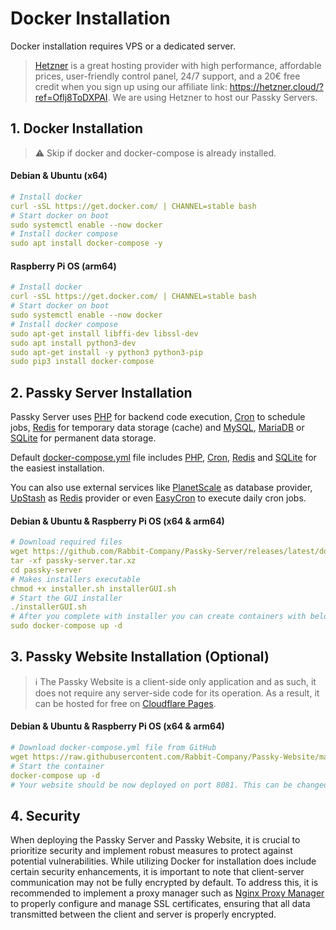# Docker Installation
Docker installation requires VPS or a dedicated server.

> [Hetzner](https://hetzner.cloud/?ref=Oflj8ToDXPAI) is a great hosting provider with high performance, affordable prices, user-friendly control panel, 24/7 support, and a 20€ free credit when you sign up using our affiliate link: https://hetzner.cloud/?ref=Oflj8ToDXPAI. We are using Hetzner to host our Passky Servers.

## 1. Docker Installation
> ⚠️ Skip if docker and docker-compose is already installed.

#### Debian & Ubuntu (x64)
```yaml
# Install docker
curl -sSL https://get.docker.com/ | CHANNEL=stable bash
# Start docker on boot
sudo systemctl enable --now docker
# Install docker compose
sudo apt install docker-compose -y
```
#### Raspberry Pi OS (arm64)
```yaml
# Install docker
curl -sSL https://get.docker.com/ | CHANNEL=stable bash
# Start docker on boot
sudo systemctl enable --now docker
# Install docker compose
sudo apt-get install libffi-dev libssl-dev
sudo apt install python3-dev
sudo apt-get install -y python3 python3-pip
sudo pip3 install docker-compose
```

## 2. Passky Server Installation
Passky Server uses [PHP](https://www.php.net/) for backend code execution, [Cron](https://en.wikipedia.org/wiki/Cron) to schedule jobs, [Redis](https://redis.io/) for temporary data storage (cache) and [MySQL](https://www.mysql.com/), [MariaDB](https://mariadb.org/) or [SQLite](https://www.sqlite.org/) for permanent data storage.

Default [docker-compose.yml](https://github.com/Rabbit-Company/Passky-Server/blob/main/docker-compose.yml) file includes [PHP](https://www.php.net/), [Cron](https://en.wikipedia.org/wiki/Cron), [Redis](https://redis.io/) and [SQLite](https://www.sqlite.org/) for the easiest installation.

You can also use external services like [PlanetScale](https://planetscale.com/) as database provider, [UpStash](https://upstash.com/) as [Redis](https://redis.io/) provider or even [EasyCron](https://www.easycron.com/) to execute daily cron jobs.

#### Debian & Ubuntu & Raspberry Pi OS (x64 & arm64)
```yaml
# Download required files
wget https://github.com/Rabbit-Company/Passky-Server/releases/latest/download/passky-server.tar.xz
tar -xf passky-server.tar.xz
cd passky-server
# Makes installers executable
chmod +x installer.sh installerGUI.sh
# Start the GUI installer
./installerGUI.sh
# After you complete with installer you can create containers with below command
sudo docker-compose up -d
```

## 3. Passky Website Installation (Optional)

> ℹ️ The Passky Website is a client-side only application and as such, it does not require any server-side code for its operation. As a result, it can be hosted for free on [Cloudflare Pages](https://pages.cloudflare.com/).

#### Debian & Ubuntu & Raspberry Pi OS (x64 & arm64)
```yaml
# Download docker-compose.yml file from GitHub
wget https://raw.githubusercontent.com/Rabbit-Company/Passky-Website/main/docker-compose.yml
# Start the container
docker-compose up -d
# Your website should be now deployed on port 8081. This can be changed in docker-compose.yml file.
```

## 4. Security

When deploying the Passky Server and Passky Website, it is crucial to prioritize security and implement robust measures to protect against potential vulnerabilities. While utilizing Docker for installation does include certain security enhancements, it is important to note that client-server communication may not be fully encrypted by default. To address this, it is recommended to implement a proxy manager such as [Nginx Proxy Manager](https://nginxproxymanager.com/) to properly configure and manage SSL certificates, ensuring that all data transmitted between the client and server is properly encrypted.